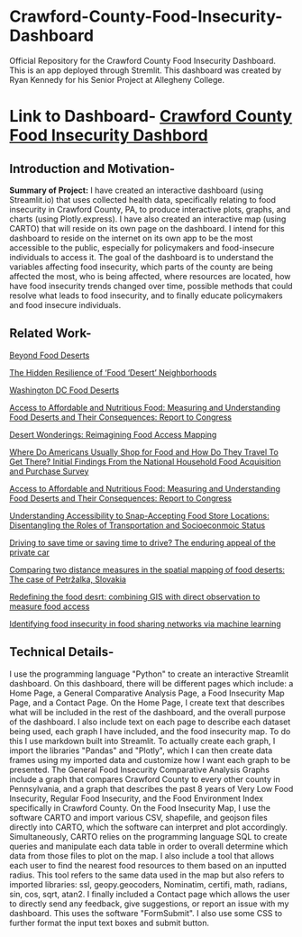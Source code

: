# Crawford-County-Food-Insecurity-Dashboard
Official Repository for the Crawford County Food Insecurity Dashboard. This is an app deployed through Stremlit. This dashboard was created by Ryan Kennedy for his Senior Project at Allegheny College.


# Link to Dashboard- [Crawford County Food Insecurity Dashbord](https://crawford-county-food-insecurity-dashboard.streamlit.app/)


## Introduction and Motivation-
**Summary of Project:** I have created an interactive dashboard (using Streamlit.io) that uses collected health data, specifically relating to food insecurity in Crawford County, PA, to produce interactive plots, graphs, and charts (using Plotly.express). I have also created an interactive map (using CARTO) that will reside on its own page on the dashboard. I intend for this dashboard to reside on the internet on its own app to be the most accessible to the public, especially for policymakers and food-insecure individuals to access it. The goal of the dashboard is to understand the variables affecting food insecurity, which parts of the county are being affected the most, who is being affected, where resources are located, how have food insecurity trends changed over time, possible methods that could resolve what leads to food insecurity, and to finally educate policymakers and food insecure individuals.


## Related Work-
[Beyond Food Deserts](https://www.brookings.edu/articles/beyond-food-deserts-america-needs-a-new-approach-to-mapping-food-insecurity)

[The Hidden Resilience of ‘Food ‘Desert’ Neighborhoods](https://civileats.com/2018/09/14/the-hidden-resilience-of-food-desert-neighborhoods/)

[Washington DC Food Deserts](https://jennyminich.carto.com/builder/d8836780-dbea-42f7-a5e6-0e3883fa570d/embed?state=%7B%22map%22%3A%7B%22ne%22%3A%5B38.75595740859807%2C-77.31113433837892%5D%2C%22sw%22%3A%5B38.974624157287955%2C-77.00317382812501%5D%2C%22center%22%3A%5B38.865374851611634%2C-77.15715408325197%5D%2C%22zoom%22%3A12%7D%7D)

[Access to Affordable and Nutritious Food: Measuring and Understanding Food Deserts and Their Consequences: Report to Congress](https://ageconsearch.umn.edu/record/292130/)

[Desert Wonderings: Reimagining Food Access Mapping](https://doi.org/10.1007/s10460-019-09914-5)

[Where Do Americans Usually Shop for Food and How Do They Travel To Get There? Initial Findings From the National Household Food Acquisition and Purchase Survey](https://www.ers.usda.gov/webdocs/publications/43953/eib138_errata.pdf?v=5900.1)

[Access to Affordable and Nutritious Food: Measuring and Understanding Food Deserts and Their Consequences: Report to Congress](https://ageconsearch.umn.edu/record/292130/)

[Understanding Accessibility to Snap-Accepting Food Store Locations: Disentangling the Roles of Transportation and Socioeconmoic Status](https://link.springer.com/article/10.1007/s12061-015-9138-2#citeas)

[Driving to save time or saving time to drive? The enduring appeal of the private car](https://www.sciencedirect.com/science/article/abs/pii/S0965856414000962?via%3Dihub)

[Comparing two distance measures in the spatial mapping of food deserts: The case of Petržalka, Slovakia](https://www.geonika.cz/EN/research/ENMGRClanky/2017_2_BILKOVA.pdf)

[Redefining the food desrt: combining GIS with direct observation to measure food access](https://link.springer.com/article/10.1007/s10460-014-9501-y)

[Identifying food insecurity in food sharing networks via machine learning](https://www.sciencedirect.com/science/article/pii/S0148296320306123?casa_token=p8HRyU2POioAAAAA:9hsJjvkdaPxDjB4c72Uchs1iJIJaY_KitSuOqcZcwb6Ez52z1ele2DOQ9zG8pPP0ExU49k9J4CA#b0205)


## Technical Details-
I use the programming language "Python" to create an interactive Streamlit dashboard. On this dashboard, there will be different pages which include: a Home Page, a General Comparative Analysis Page, a Food Insecurity Map Page, and a Contact Page. On the Home Page, I create text that describes what will be included in the rest of the dashboard, and the overall purpose of the dashboard. I also include text on each page to describe each dataset being used, each graph I have included, and the food insecurity map. To do this I use markdown built into Streamlit. To actually create each graph, I import the libraries "Pandas" and "Plotly", which I can then create data frames using my imported data and customize how I want each graph to be presented. The General Food Insecurity Comparative Analysis Graphs include a graph that compares Crawford County to every other county in Pennsylvania, and a graph that describes the past 8 years of Very Low Food Insecurity, Regular Food Insecurity, and the Food Environment Index specifically in Crawford County. On the Food Insecurity Map, I use the software CARTO and import various CSV, shapefile, and geojson files directly into CARTO, which the software can interpret and plot accordingly. Simultaneously, CARTO relies on the programming language SQL to create queries and manipulate each data table in order to overall determine which data from those files to plot on the map.  I also include a tool that allows each user to find the nearest food resources to them based on an inputted radius. This tool refers to the same data used in the map but also refers to imported libraries: ssl, geopy.geocoders, Nominatim, certifi, math, radians, sin, cos, sqrt, atan2. I finally included a Contact page which allows the user to directly send any feedback, give suggestions, or report an issue with my dashboard. This uses the software "FormSubmit". I also use some CSS to further format the input text boxes and submit button.
